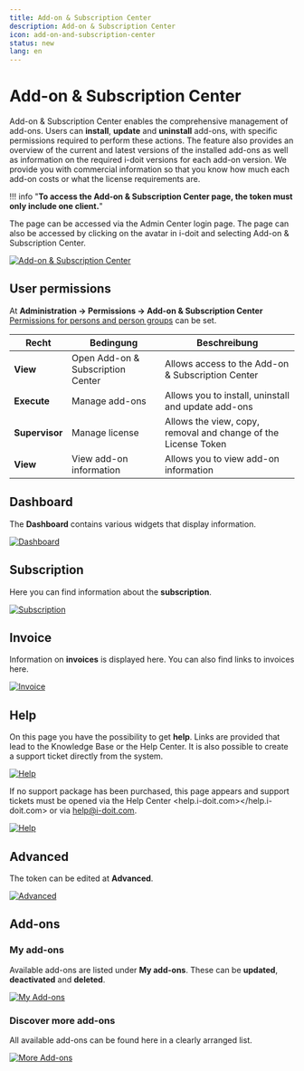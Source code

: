 ```yaml
---
title: Add-on & Subscription Center
description: Add-on & Subscription Center
icon: add-on-and-subscription-center
status: new
lang: en
---
```


# Add-on & Subscription Center

Add-on & Subscription Center enables the comprehensive management of add-ons. Users can **install**, **update** and **uninstall** add-ons, with specific permissions required to perform these actions. The feature also provides an overview of the current and latest versions of the installed add-ons as well as information on the required i-doit versions for each add-on version. We provide you with commercial information so that you know how much each add-on costs or what the license requirements are.

!!! info "**To access the Add-on & Subscription Center page, the token must only include one client.**"

The page can be accessed via the Admin Center login page. The page can also be accessed by clicking on the avatar in i-doit and selecting Add-on & Subscription Center.

[![Add-on & Subscription Center](../assets/images/en/system-administration/add-on-and-subscription-center/asc-1.png)](../assets/images/en/system-administration/add-on-and-subscription-center/asc-1.png)

## User permissions

At **Administration → Permissions → Add-on & Subscription Center** [Permissions for persons and person groups](../efficient-documentation/rights-management/index.md) can be set.

| Recht          | Bedingung                         | Beschreibung                                                   |
| -------------- | --------------------------------- | -------------------------------------------------------------- |
| **View**       | Open Add-on & Subscription Center | Allows access to the Add-on & Subscription Center              |
| **Execute**    | Manage add-ons                    | Allows you to install, uninstall and update add-ons            |
| **Supervisor** | Manage license                    | Allows the view, copy, removal and change of the License Token |
| **View**       | View add-on information           | Allows you to view add-on information                          |

## Dashboard

The **Dashboard** contains various widgets that display information.

[![Dashboard](../assets/images/en/system-administration/add-on-and-subscription-center/asc-2.png)](../assets/images/en/system-administration/add-on-and-subscription-center/asc-2.png)

## Subscription

Here you can find information about the **subscription**.

[![Subscription](../assets/images/en/system-administration/add-on-and-subscription-center/asc-3.png)](../assets/images/en/system-administration/add-on-and-subscription-center/asc-3.png)

## Invoice

Information on **invoices** is displayed here. You can also find links to invoices here.

[![Invoice](../assets/images/en/system-administration/add-on-and-subscription-center/asc-4.png)](../assets/images/en/system-administration/add-on-and-subscription-center/asc-4.png)

## Help

On this page you have the possibility to get **help**. Links are provided that lead to the Knowledge Base or the Help Center. It is also possible to create a support ticket directly from the system.

[![Help](../assets/images/en/system-administration/add-on-and-subscription-center/asc-5.png)](../assets/images/en/system-administration/add-on-and-subscription-center/asc-5.png)

If no support package has been purchased, this page appears and support tickets must be opened via the Help Center <help.i-doit.com></help.i-doit.com> or via <help@i-doit.com>.

[![Help](../assets/images/en/system-administration/add-on-and-subscription-center/asc-5-1.png)](../assets/images/en/system-administration/add-on-and-subscription-center/asc-5-1.png)

## Advanced

The token can be edited at **Advanced**.

[![Advanced](../assets/images/en/system-administration/add-on-and-subscription-center/asc-6.png)](../assets/images/en/system-administration/add-on-and-subscription-center/asc-6.png)

## Add-ons

### My add-ons

Available add-ons are listed under **My add-ons**. These can be **updated**, **deactivated** and **deleted**.

[![My Add-ons](../assets/images/en/system-administration/add-on-and-subscription-center/asc-7.png)](../assets/images/en/system-administration/add-on-and-subscription-center/asc-7.png)

### Discover more add-ons

All available add-ons can be found here in a clearly arranged list.

[![More Add-ons](../assets/images/en/system-administration/add-on-and-subscription-center/asc-8.png)](../assets/images/en/system-administration/add-on-and-subscription-center/asc-8.png)
